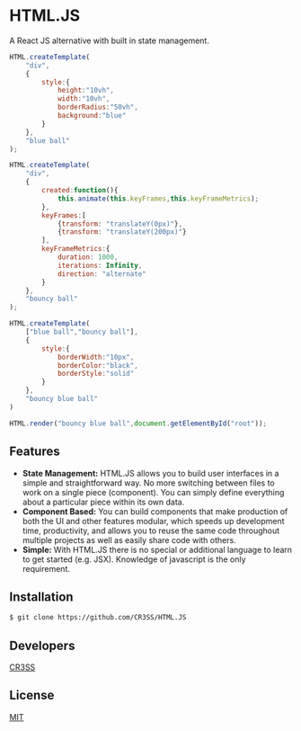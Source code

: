 # HTML.JS

A React JS alternative with built in state management.

```js
HTML.createTemplate(
    "div",
    {
        style:{
            height:"10vh",
            width:"10vh",
            borderRadius:"50vh",
            background:"blue"
        }
    },
    "blue ball"
);

HTML.createTemplate(
    "div",
    {
        created:function(){
            this.animate(this.keyFrames,this.keyFrameMetrics);
        },
        keyFrames:[
            {transform: "translateY(0px)"}, 
            {transform: "translateY(200px)"}
        ],
        keyFrameMetrics:{
            duration: 1000,
            iterations: Infinity,
            direction: "alternate"
        }
    },
    "bouncy ball"
);

HTML.createTemplate(
    ["blue ball","bouncy ball"],
    {
        style:{
            borderWidth:"10px",
            borderColor:"black",
            borderStyle:"solid"
        }
    },
    "bouncy blue ball"
)

HTML.render("bouncy blue ball",document.getElementById("root"));
```

## Features
* **State Management:** HTML.JS allows you to build user interfaces in a simple and straightforward way. No more switching between files to work on a single piece (component). You can simply define everything about a particular piece within its own data.
* **Component Based:** You can build components that make production of both the UI and other features modular, which speeds up development time, productivity, and allows you to reuse the same code throughout multiple projects as well as easily share code with others.
* **Simple:** With HTML.JS there is no special or additional language to learn to get started (e.g. JSX). Knowledge of javascript is the only requirement. 

## Installation

```bash
$ git clone https://github.com/CR3SS/HTML.JS
```
## Developers

[CR3SS](https://linktr.ee/cr3ss)

## License

  [MIT](LICENSE)
